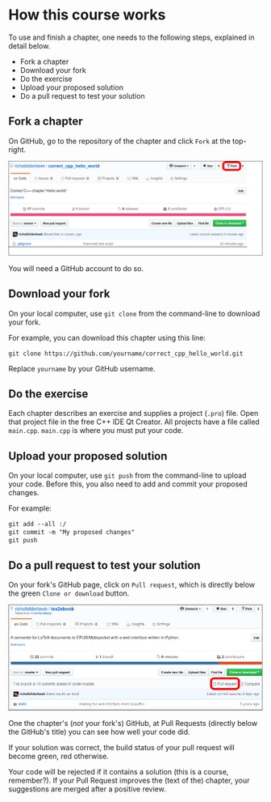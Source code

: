 # How this course works

To use and finish a chapter, one needs to the following steps,
explained in detail below.

 * Fork a chapter
 * Download your fork
 * Do the exercise
 * Upload your proposed solution
 * Do a pull request to test your solution

## Fork a chapter

On GitHub, go to the repository of the chapter and click `Fork` at the top-right.

![Click here to fork a GitHub](pics/create_fork_with_frame.png)

You will need a GitHub account to do so.

## Download your fork

On your local computer, use `git clone` from the command-line to download your fork.

For example, you can download this chapter using this line:

```
git clone https://github.com/yourname/correct_cpp_hello_world.git
```

Replace `yourname` by your GitHub username.

## Do the exercise

Each chapter describes an exercise and supplies a project (`.pro`) file. Open that
project file in the free C++ IDE Qt Creator. All projects have a file 
called `main.cpp`. `main.cpp` is where you must put your code. 

## Upload your proposed solution

On your local computer, use `git push` from the command-line to upload your code.
Before this, you also need to add and commit your proposed changes.

For example:

```
git add --all :/
git commit -m "My proposed changes"
git push
```

## Do a pull request to test your solution

On your fork's GitHub page, click on `Pull request`, which is directly 
below the green `Clone or download` button.

![Click here to submit a pull request](pics/submit_pull_request_with_frame.png)

One the chapter's (*not* your fork's) GitHub, at Pull Requests (directly
below the GitHub's title) you can see how well your code did. 

If your solution was correct, the build status of your pull request will
become green, red otherwise.

Your code will be rejected if it contains a solution (this is a course, remember?).
If your Pull Request improves the (text of the) chapter, 
your suggestions are merged after a positive review. 
